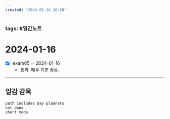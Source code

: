 ```yaml
---
created: "2024-01-16 20:20"
---
```


### tags: #일간노트
  
# 2024-01-16 
- [x] exam05 ✅ 2024-01-16
	- 통과. 매우 기분 좋음.
  
---  
## 일감 감옥  
```tasks  
path includes Day planners
not done  
short mode  
```